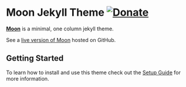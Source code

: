 # Moon Jekyll Theme [![Donate](https://img.shields.io/badge/paypal-donate-blue.svg)](https://www.paypal.me/taylantatli/0usd)  

**[Moon](https://taylantatli.github.io/Moon)** is a minimal, one column jekyll theme.

See a [live version of Moon](https://taylantatli.github.io/Moon) hosted on GitHub.

## Getting Started

To learn how to install and use this theme check out the [Setup Guide](https://taylantatli.github.io/Moon/moon-theme/) for more information.
